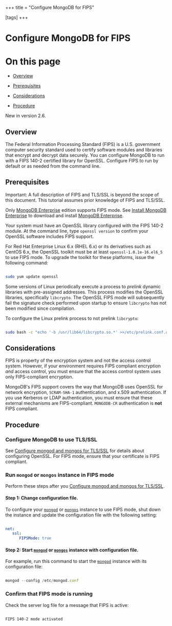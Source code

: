 +++
title = "Configure MongoDB for FIPS"

[tags]
+++
# Configure MongoDB for FIPS


# On this page

* [Overview](#overview) 

* [Prerequisites](#prerequisites) 

* [Considerations](#considerations) 

* [Procedure](#procedure) 

New in version 2.6.


## Overview

The Federal Information Processing Standard (FIPS) is a U.S. government
computer security standard used to certify software modules and
libraries that encrypt and decrypt data securely.  You can configure
MongoDB to run with a FIPS 140-2 certified library
for OpenSSL. Configure FIPS to run by default or as needed from the
command line.


## Prerequisites

Important: A full description of FIPS and TLS/SSL is beyond the scope of this document. This tutorial assumes prior knowledge of FIPS and TLS/SSL. 

Only [MongoDB Enterprise](http://www.mongodb.com/products/mongodb-enterprise?jmp=docs) edition supports FIPS mode. See
[Install MongoDB Enterprise](#) to download and install
[MongoDB Enterprise](http://www.mongodb.com/products/mongodb-enterprise?jmp=docs).

Your system must have an OpenSSL library configured with the FIPS 140-2
module. At the command line, type ``openssl version`` to confirm your
OpenSSL software includes FIPS support.

For Red Hat Enterprise Linux 6.x (RHEL 6.x) or its derivatives such as
CentOS 6.x, the OpenSSL toolkit must be at least
``openssl-1.0.1e-16.el6_5`` to use FIPS mode. To upgrade the toolkit for
these platforms, issue the following command:

```sh

sudo yum update openssl

```

Some versions of Linux periodically execute a process to *prelink* dynamic
libraries with pre-assigned addresses. This process modifies the OpenSSL
libraries, specifically ``libcrypto``. The OpenSSL FIPS mode will
subsequently fail the signature check performed upon startup to ensure
``libcrypto`` has not been modified since compilation.

To configure the Linux prelink process to not prelink ``libcrypto``:

```sh

sudo bash -c "echo '-b /usr/lib64/libcrypto.so.*' >>/etc/prelink.conf.d/openssl-prelink.conf"

```


## Considerations

FIPS is property of the encryption system and not the access control
system. However, if your environment requires FIPS compliant encryption
*and* access control, you must ensure that the access control system
uses only FIPS-compliant encryption.

MongoDB's FIPS support covers the way that MongoDB uses OpenSSL for
network encryption, ``SCRAM-SHA-1`` authentication, and x.509
authentication. If you use Kerberos or LDAP authentication, you must
ensure that these external mechanisms are FIPS-compliant.
``MONGODB-CR`` authentication is **not** FIPS compliant.


## Procedure


### Configure MongoDB to use TLS/SSL

See [Configure mongod and mongos for TLS/SSL](#) for details about configuring
OpenSSL. For FIPS mode, ensure that your certificate is FIPS compliant.


### Run ``mongod`` or ``mongos`` instance in FIPS mode

Perform these steps after you [Configure mongod and mongos for TLS/SSL](#).


#### Step 1: Change configuration file.

To configure your [``mongod``](#bin.mongod) or [``mongos``](#bin.mongos) instance to use
FIPS mode, shut down the instance and update the configuration file with
the following setting:

```yaml

net:
   ssl:
      FIPSMode: true

```


#### Step 2: Start [``mongod``](#bin.mongod) or [``mongos``](#bin.mongos) instance with configuration file.

For example, run this command to start the  [``mongod``](#bin.mongod) instance with its configuration file:

```javascript

mongod --config /etc/mongod.conf

```


### Confirm that FIPS mode is running

Check the server log file for a message that FIPS is active:

```sh

FIPS 140-2 mode activated

```
